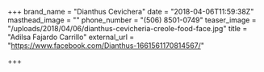 +++
brand_name = "Dianthus Cevichera"
date = "2018-04-06T11:59:38Z"
masthead_image = ""
phone_number = "(506) 8501-0749"
teaser_image = "/uploads/2018/04/06/dianthus-cevicheria-creole-food-face.jpg"
title = "Adilsa Fajardo Carrillo"
external_url = "https://www.facebook.com/Dianthus-1661561170814567/"

+++
